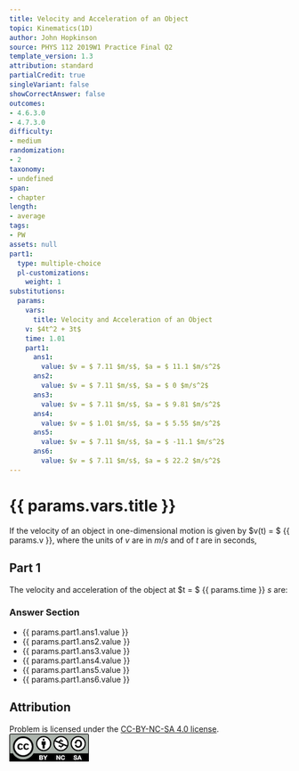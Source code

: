 ```yaml
---
title: Velocity and Acceleration of an Object
topic: Kinematics(1D)
author: John Hopkinson
source: PHYS 112 2019W1 Practice Final Q2
template_version: 1.3
attribution: standard
partialCredit: true
singleVariant: false
showCorrectAnswer: false
outcomes:
- 4.6.3.0
- 4.7.3.0
difficulty:
- medium
randomization:
- 2
taxonomy:
- undefined
span:
- chapter
length:
- average
tags:
- PW
assets: null
part1:
  type: multiple-choice
  pl-customizations:
    weight: 1
substitutions:
  params:
    vars:
      title: Velocity and Acceleration of an Object
    v: $4t^2 + 3t$
    time: 1.01
    part1:
      ans1:
        value: $v = $ 7.11 $m/s$, $a = $ 11.1 $m/s^2$
      ans2:
        value: $v = $ 7.11 $m/s$, $a = $ 0 $m/s^2$
      ans3:
        value: $v = $ 7.11 $m/s$, $a = $ 9.81 $m/s^2$
      ans4:
        value: $v = $ 1.01 $m/s$, $a = $ 5.55 $m/s^2$
      ans5:
        value: $v = $ 7.11 $m/s$, $a = $ -11.1 $m/s^2$
      ans6:
        value: $v = $ 7.11 $m/s$, $a = $ 22.2 $m/s^2$
---
```

# {{ params.vars.title }}
If the velocity of an object in one-dimensional motion is given by $v(t) = $ {{ params.v }}, where the units of $v$ are in $m/s$ and of $t$ are in seconds,

## Part 1

The velocity and acceleration of the object at $t = $ {{ params.time }} $s$ are:

### Answer Section

- {{ params.part1.ans1.value }}
- {{ params.part1.ans2.value }}
- {{ params.part1.ans3.value }}
- {{ params.part1.ans4.value }}
- {{ params.part1.ans5.value }}
- {{ params.part1.ans6.value }}

## Attribution

Problem is licensed under the [CC-BY-NC-SA 4.0 license](https://creativecommons.org/licenses/by-nc-sa/4.0/).<br> ![The Creative Commons 4.0 license requiring attribution-BY, non-commercial-NC, and share-alike-SA license.](https://raw.githubusercontent.com/firasm/bits/master/by-nc-sa.png)